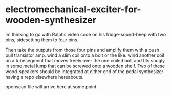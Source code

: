 # electromechanical-exciter-for-wooden-synthesizer

Im thinking to go with Ralphs video code on his fridge-sound-beep with two pins, sidesetting them to four pins.

Then take the outputs from those four pins and amplify them with a push pull transistor amp.
wind a slim coil onto a bolt or the like. wind another coil on a tubesegment that moves freely over the one coiled bolt and fits snugly in some metal lump that can be screwed onto a wooden shelf.
Two of these wood-speakers should be integrated at either end of the pedal synthesizer having a repo elsewhere hereabouts.

openscad file will arrive here at some point.
